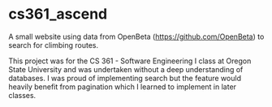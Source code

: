 # cs361_ascend

A small website using data from OpenBeta (https://github.com/OpenBeta) to search for climbing routes.

This project was for the CS 361 - Software Engineering I class at Oregon State University and was undertaken without a deep understanding of databases. I was proud of implementing search but the feature would heavily benefit from pagination which I learned to implement in later classes.
